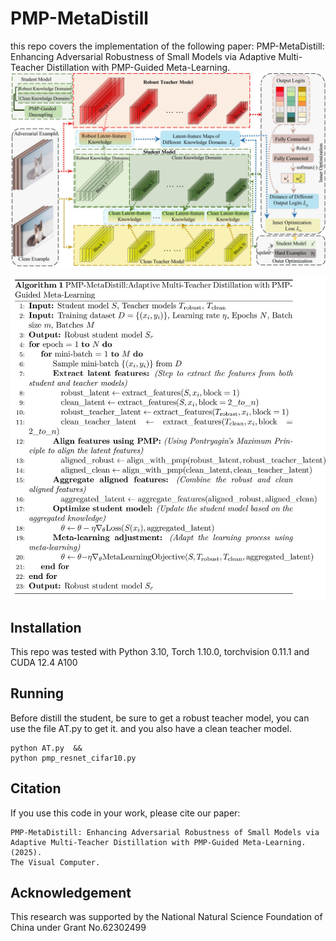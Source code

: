 # PMP-MetaDistill
this repo covers the implementation of the following paper:
PMP-MetaDistill: Enhancing Adversarial Robustness of Small Models via Adaptive Multi-Teacher Distillation with PMP-Guided Meta-Learning.
![image](figures/multi-teacher-whole.jpg)

![Algorithm](https://github.com/linzechaochao/PMP-MetaDistill/blob/master/figures/Algorithm-of-PMP-MetaDistill.jpg)

## Installation
This repo was tested with Python 3.10, Torch 1.10.0, torchvision 0.11.1 and CUDA 12.4 A100

## Running
Before distill the student, be sure to get a robust teacher model, you can use the file AT.py to get it.
and you also have a clean teacher model.
```
python AT.py  &&
python pmp_resnet_cifar10.py
```
## Citation
If you use this code in your work, please cite our paper:
```
PMP-MetaDistill: Enhancing Adversarial Robustness of Small Models via Adaptive Multi-Teacher Distillation with PMP-Guided Meta-Learning. (2025).
The Visual Computer. 
```

## Acknowledgement
This research was supported by the National Natural Science Foundation of China under Grant No.62302499
